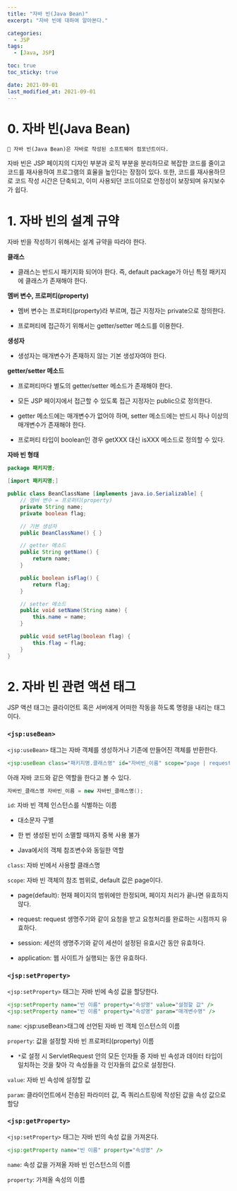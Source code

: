 ```yaml
---
title: "자바 빈(Java Bean)"
excerpt: "자바 빈에 대하여 알아본다."

categories:
  - JSP
tags:
  - [Java, JSP]

toc: true
toc_sticky: true

date: 2021-09-01
last_modified_at: 2021-09-01
---
```

# 0. 자바 빈(Java Bean)
```
🚩 자바 빈(Java Bean)은 자바로 작성된 소프트웨어 컴포넌트이다.
```
자바 빈은 JSP 페이지의 디자인 부분과 로직 부분을 분리하므로 복잡한 코드를 줄이고 코드를 재사용하여 프로그램의 효율을 높인다는 장점이 있다. 또한, 코드를 재사용하므로 코드 작성 시간은 단축되고, 이미 사용되던 코드이므로 안정성이 보장되며 유지보수가 쉽다.

# 1. 자바 빈의 설계 규약
자바 빈을 작성하기 위해서는 설계 규약을 따라야 한다.

**클래스**
- 클래스는 반드시 패키지화 되어야 한다. 즉, default package가 아닌 특정 패키지에 클래스가 존재해야 한다.

**멤버 변수, 프로퍼티(property)**
- 멤버 변수는 프로퍼티(property)라 부르며, 접근 지정자는 private으로 정의한다.
  
- 프로퍼티에 접근하기 위해서는 getter/setter 메소드를 이용한다.

**생성자**
- 생성자는 매개변수가 존재하지 않는 기본 생성자여야 한다.

**getter/setter 메소드**
- 프로퍼티마다 별도의 getter/setter 메소드가 존재해야 한다.

- 모든 JSP 페이지에서 접근할 수 있도록 접근 지정자는 public으로 정의한다.

- getter 메소드에는 매개변수가 없어야 하며, setter 메소드에는 반드시 하나 이상의 매개변수가 존재해야 한다.

- 프로퍼티 타입이 boolean인 경우 getXXX 대신 isXXX 메소드로 정의할 수 있다.

**자바 빈 형태**

```JAVA
package 패키지명;

[import 패키지명;]

public class BeanClassName [implements java.io.Serializable] {
	// 멤버 변수 = 프로퍼티(property)
	private String name;
	private boolean flag;

	// 기본 생성자
	public BeanClassName() { }

	// getter 메소드
	public String getName() {
		return name;
	}

	public boolean isFlag() {
		return flag;
	}

	// setter 메소드
	public void setName(String name) {
		this.name = name;
	}

	public void setFlag(boolean flag) {
		this.flag = flag;
	}
}
```

# 2. 자바 빈 관련 액션 태그

JSP 액션 태그는 클라이언트 혹은 서버에게 어떠한 작동을 하도록 명령을 내리는 태그이다.

### `<jsp:useBean>`
`<jsp:useBean>` 태그는 자바 객체를 생성하거나 기존에 만들어진 객체를 반환한다.
```JSP
<jsp:useBean class="패키지명.클래스명" id="자바빈_이름" scope="page | request | session | application" />
```
아래 자바 코드와 같은 역할을 한다고 볼 수 있다.
```JAVA
자바빈_클래스명 자바빈_이름 = new 자바빈_클래스명();
```

`id`: 자바 빈 객체 인스턴스를 식별하는 이름
- 대소문자 구별
  
- 한 번 생성된 빈이 소멸할 때까지 중복 사용 불가
  
- Java에서의 객체 참조변수와 동일한 역할

`class`: 자바 빈에서 사용할 클래스명

`scope`: 자바 빈 객체의 참조 범위로, default 값은 page이다.
- page(default): 현재 페이지의 범위에만 한정되며, 페이지 처리가 끝나면 유효하지 않다.
  
- request: request 생명주기와 같이 요청을 받고 요청처리를 완료하는 시점까지 유효하다.
  
- session: 세션의 생명주기와 같이 세션이 설정된 유효시간 동안 유효하다.
  
- application: 웹 사이트가 실행되는 동안 유효하다.

### `<jsp:setProperty>`

`<jsp:setProperty>` 태그는 자바 빈에 속성 값을 할당한다.
```JSP
<jsp:setProperty name="빈 이름" property="속성명" value="설정할 값" />
<jsp:setProperty name="빈 이름" property="속성명" param="매개변수명" />
```
`name`: \<jsp:useBean>태그에 선언된 자바 빈 객체 인스턴스의 이름

`property`: 값을 설정할 자바 빈 프로퍼티(property) 이름

- `*`로 설정 시 ServletRequest 안의 모든 인자들 중 자바 빈 속성과 데이터 타입이 일치하는 것을 찾아 각 속성들을 각 인자들의 값으로 설정한다.

`value`: 자바 빈 속성에 설정할 값

`param`: 클라이언트에서 전송된 파라미터 값, 즉 쿼리스트링에 작성된 값을 속성 값으로 할당

### `<jsp:getProperty>`
`<jsp:setProperty>` 태그는 자바 빈의 속성 값을 가져온다.
```JSP
<jsp:getProperty name="빈 이름" property="속성명" />
```
`name`: 속성 값을 가져올 자바 빈 인스턴스의 이름

`property`: 가져올 속성의 이름
